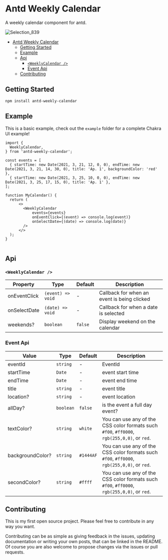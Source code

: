 # Antd Weekly Calendar

A weekly calendar component for antd.

![Selection_839](https://i.im.ge/2022/12/18/dnPCy8.image.png)

- [Antd Weekly Calendar](#antd-weekly-calendar)
  - [Getting Started](#getting-started)
  - [Example](#example)
  - [Api](#api)
    - [`<WeeklyCalendar />`](#weeklycalendar-)
    - [Event Api](#event-api)
  - [Contributing](#contributing)

## Getting Started


```
npm install antd-weekly-calendar
```

## Example

This is a basic example, check out the `example` folder for a complete Chakra UI example!

```tsx
import {
  WeeklyCalendar,
} from 'antd-weekly-calendar';

const events = [
  { startTime: new Date(2021, 3, 21, 12, 0, 0), endTime: new Date(2021, 3, 21, 14, 30, 0), title: 'Ap. 1', backgroundColor: 'red' },
  { startTime: new Date(2021, 3, 25, 10, 0, 0), endTime: new Date(2021, 3, 25, 17, 15, 0), title: 'Ap. 1' },
];

function MyCalendar() {
  return (
      <>
        <WeeklyCalendar
            events={events}
            onEventClick={(event) => console.log(event)}
            onSelectDate={(date) => console.log(date)}
        />
      </>
  );
}


```

## Api

### `<WeeklyCalendar />`



| Property     | Type | Default      | Description                                                                      |
| ------------ | ------- | ------------ | -------------------------------------------------------------------------------- |
| onEventClick | `(event) => void`        |   -    | Callback for when an event is being clicked                                       |
| onSelectDate |  `(date) => void`     | -| Callback for when a date is selected                   |
| weekends?     | `boolean` | `false`| Display weekend on the calendar    |

### Event Api


| Value      | Type      | Default   | Description                                                |
| ---------- | ---------- | ---------------------- | ---------------------------------------------------------- |
| eventId | `string`         | -                          | EventId |
| startTime | `Date`       | -                   | event start time                     |
| endTime | `Date`   | -     | event end time |
| title | `string`  | - | event title           |
| location?  |    `string`    | -           | event location |
| allDay?  |   `boolean`   | `false`   | is the event a full day event?                                                          |
| textColor? |  `string`       |       `white` | You can use any of the CSS color formats such `#f00`, `#ff0000`, `rgb(255,0,0)`, or `red`.|
| backgroundColor?| `string`   | `#1444AF`     | You can use any of the CSS color formats such `#f00`, `#ff0000`, `rgb(255,0,0)`, or `red`.|
| secondColor?| `string`   | `#ffff`     | You can use any of the CSS color formats such `#f00`, `#ff0000`, `rgb(255,0,0)`, or `red`.|




## Contributing

This is my first open source project.  Please feel free to contribute in any way you want.

Contributing can be as simple as giving feedback in the issues, updating documentation or writing your own posts, that can be linked in the README.
Of course you are also welcome to propose changes via the issues or pull requests.
